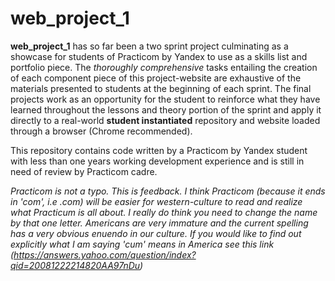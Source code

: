 # web_project_1

 **web_project_1** has so far been a two sprint project culminating as a showcase for students of Practicom by Yandex
to use as a skills list and portfolio piece. The *thoroughly comprehensive* tasks entailing the creation of each component piece of this project-website are exhaustive of the materials presented to students at the beginning of each sprint. The final projects work as an opportunity for the student to reinforce what they have learned throughout the lessons and theory portion of the sprint and apply it directly to a real-world __student instantiated__ repository and website loaded through a browser (Chrome recommended).

This repository contains code written by a Practicom by Yandex student with less than one years working development
experience and is still in need of review by Practicom cadre.


*Practicom is not a typo. This is feedback. I think Practicom (because it ends in 'com', i.e .com) will be easier for
 western-culture to read and realize what Practicum is all about. I really do think you need to change the name by that
one letter. Americans are very immature and the current spelling has a very obvious enuendo in our culture. If you would like to find out explicitly what I am saying 'cum' means in America see this link (https://answers.yahoo.com/question/index?qid=20081222214820AA97nDu)* 

